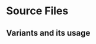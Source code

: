 # Source Files

 <!-- Add info about the source files here. -->

## Variants and its usage

 <!-- Add info about the source files here. -->

